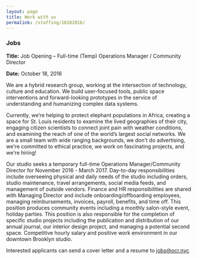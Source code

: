 ```yaml
---
layout: page
title: Work with us
permalink: /staffing/10182016/
---
```



### Jobs




**Title:** Job Opening – Full-time (Temp) Operations Manager / Community Director

**Date:** October 18, 2016

We are a hybrid research group, working at the intersection of technology, culture and education. We build user-focused tools, public space interventions and forward-looking prototypes in the service of understanding and humanizing complex data systems.

Currently, we’re helping to protect elephant populations in Africa, creating a space for St. Louis residents to examine the lived geographies of their city, engaging citizen scientists to connect joint pain with weather conditions, and examining the reach of one of the world’s largest social networks. We are a small team with wide ranging backgrounds, we don't do advertising, we're committed to ethical practice, we work on fascinating projects, and we're hiring!

Our studio seeks a temporary full-time Operations Manager/Community Director for November 2016 - March 2017. Day-to-day responsibilities include overseeing physical and daily needs of the studio including orders, studio maintenance, travel arrangements, social media feeds, and management of outside vendors. Finance and HR responsibilities are shared with Managing Director and include onboarding/offboarding employees, managing reimbursements, invoices, payroll, benefits, and time off. This position produces community events including a monthly salon-style event, holiday parties. This position is also responsible for the completion of specific studio projects including the publication and distribution of our annual journal, our interior design project, and managing a potential second space.  Competitive hourly salary and positive work environment in our downtown Brooklyn studio.

Interested applicants can send a cover letter and a resume to [jobs@ocr.nyc](mailto:jobs@ocr.nyc)